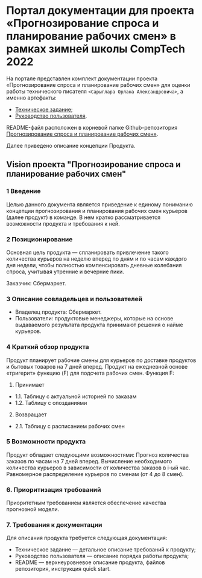 # Портал документации для проекта «Прогнозирование спроса и планирование рабочих смен» в рамках зимней школы CompTech 2022

На портале представлен комплект документации проекта «Прогнозирование спроса и планирование рабочих смен» для оценки работы технического писателя `<Сарыглара Орлана Александровича>`, а именно артефакты:

- [Техническое задание](https://github.com/comptech-winter-school/shift-planning/blob/main/docs/tz.md);
- [Руководство пользователя](https://github.com/comptech-winter-school/shift-planning/blob/main/docs/source/user_guide.md).

README-файл расположен в корневой папке Github-репозитория [Прогнозирование спроса и планирование рабочих смен»](https://github.com/comptech-winter-school/shift-planning).

Далее приведено описание концепции Продукта.


## Vision проекта "Прогнозирование спроса и планирование рабочих смен"


### 1 Введение

Целью данного документа является приведение к единому пониманию концепции прогнозирования и планирования рабочих смен курьеров (далее продукт) в команде. В нем кратко рассматривается возможности продукта и требования к ней.

### 2 Позиционирование

Основная цель продукта — спланировать привлечение такого количества курьеров на неделю вперед по дням и по часам каждого дня недели, чтобы полностью компенсировать дневные колебания спроса, учитывая утренние и вечерние пики.

Заказчик: Сбермаркет.

### 3 Описание совладельцев и пользователей
- Владелец продукта: Сбермаркет.
- Пользователи: продуктовые менеджеры, которые на основе выдаваемого результата продукта принимают решения о найме курьеров.

### 4 Краткий обзор продукта			
Продукт планирует рабочие смены для курьеров по доставке продуктов и бытовых товаров на 7 дней вперед. 
Продукт на ежедневной основе «тригерит» функцию (F) для подсчета рабочих смен.
Функция F:
1. Принимает
- 1.1.  Таблицу с актуальной историей по заказам
- 1.2.  Таблицу с опозданиями 
2. Возвращает
- 2.1. Таблицу с расписанием рабочих смен

### 5 Возможности продукта

Продукт обладает следующими возможностями:
Прогноз количества заказов по часам на 7 дней вперед.
Вычисление необходимого количества курьеров в зависимости от количества заказов в i-ый час.
Равномерное распределение курьеров по сменам (от 4 до 8 смен).
		
### 6. Приоритизация требований
Приоритетным требованием является обеспечение качества прогнозной модели.



### 7. Требования к документации
Для описания продукта требуется следующая документация:

- Техническое задание — детальное описание требований к продукту;
- Руководство пользователя — описание порядка работы продукта;
- README — верхнеуровневое описание продукта, файлов репозитория, инструкция quick start.
